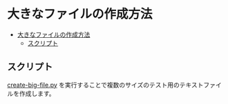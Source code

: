 # 大きなファイルの作成方法

<!-- TOC -->

- [大きなファイルの作成方法](#大きなファイルの作成方法)
  - [スクリプト](#スクリプト)

<!-- /TOC -->

## スクリプト

[create-big-file.py](create-big-file.py) を実行することで複数のサイズのテスト用のテキストファイルを作成します。

